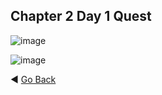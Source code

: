 ## Chapter 2 Day 1 Quest
![image](https://user-images.githubusercontent.com/80992246/167930523-606628d1-51f4-4e02-9472-8bed87bd2ac9.png)

![image](https://user-images.githubusercontent.com/80992246/167930374-ce9d5e70-5c22-4f49-81fd-f360ed9e91ea.png)

:arrow_backward: [Go Back](README.md)
